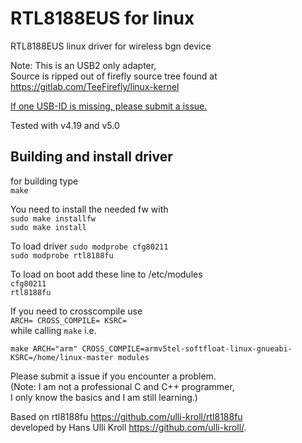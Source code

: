 RTL8188EUS for linux
===================

RTL8188EUS linux driver for wireless bgn device

Note:
This is an USB2 only adapter,  
Source is ripped out of firefly source tree found at  
<https://gitlab.com/TeeFirefly/linux-kernel> 

<u>If one USB-ID is missing, please submit a issue.</u>  

Tested with v4.19 and v5.0  

Building and install driver
---------------------------

for building type  
`make`  

You need to install the needed fw with  
`sudo make installfw`  
`sudo make install`

To load driver 
`sudo modprobe cfg80211`  
`sudo modprobe rtl8188fu`  

To load on boot add these line to /etc/modules  
`cfg80211`  
`rtl8188fu`

If you need to crosscompile use  
`ARCH= CROSS_COMPILE= KSRC=`  
while calling `make` i.e.  

`make ARCH="arm" CROSS_COMPILE=armv5tel-softfloat-linux-gnueabi- KSRC=/home/linux-master modules`  

Please submit a issue if you encounter a problem.  
(Note: I am not a professional C and C++ programmer,  
I only know the basics and I am still learning.)

Based on rtl8188fu <https://github.com/ulli-kroll/rtl8188fu>  
developed by Hans Ulli Kroll <https://github.com/ulli-kroll/>.
